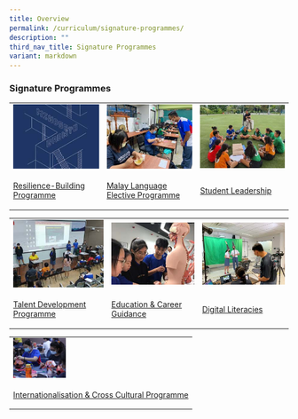 ```yaml
---
title: Overview
permalink: /curriculum/signature-programmes/
description: ""
third_nav_title: Signature Programmes
variant: markdown
---
```

<h3><strong>Signature Programmes</strong></h3><table><tbody><tr><td rowspan="1" colspan="1"><div class="isomer-image-wrapper"><img style="width: 100%" height="auto" width="100%" src="/images/Signature/sig1.jpg"></div></td><td rowspan="1" colspan="1"><div class="isomer-image-wrapper"><img style="width: 100%" height="auto" width="100%" src="/images/Signature/sig2.jpg"></div></td><td rowspan="1" colspan="1"><div class="isomer-image-wrapper"><img style="width: 100%" height="auto" width="100%" src="/images/Signature/sig3.jpg"></div></td></tr><tr><td rowspan="1" colspan="1"><p><a href="/curriculum/signature-programmes/resilience-building-programme/" rel="noopener noreferrer nofollow" target="_blank">Resilience-Building Programme</a></p></td><td rowspan="1" colspan="1"><p><a href="/curriculum/signature-programmes/malay-language-elective-programme/" rel="noopener noreferrer nofollow" target="_blank">Malay Language Elective Programme</a></p></td><td rowspan="1" colspan="1"><p><a href="/curriculum/signature-programmes/student-leadership/" rel="noopener noreferrer nofollow" target="_blank">Student Leadership</a></p></td></tr></tbody></table><table><tbody><tr><td rowspan="1" colspan="1"><div class="isomer-image-wrapper"><img style="width: 100%" height="auto" width="100%" src="/images/Signature/sig4.jpg"></div></td><td rowspan="1" colspan="1"><div class="isomer-image-wrapper"><img style="width: 100%" height="auto" width="100%" src="/images/Signature/sig5.jpg"></div></td><td rowspan="1" colspan="1"><div class="isomer-image-wrapper"><img style="width: 100%" height="auto" width="100%" src="/images/Signature/sig6.jpg"></div></td></tr><tr><td rowspan="1" colspan="1"><p><a href="/curriculum/signature-programmes/talent-development-programme/" rel="noopener noreferrer nofollow" target="_blank">Talent Development Programme</a></p></td><td rowspan="1" colspan="1"><p><a href="/curriculum/signature-programmes/education-and-career-guidance/" rel="noopener noreferrer nofollow" target="_blank">Education &amp; Career Guidance</a></p></td><td rowspan="1" colspan="1"><p><a href="/curriculum/signature-programmes/digital-literacies/" rel="noopener noreferrer nofollow" target="_blank">Digital Literacies</a></p></td></tr></tbody></table><table><tbody><tr><td rowspan="1" colspan="1"><div class="isomer-image-wrapper"><img style="width:30%" height="auto" width="100%" src="/images/Signature/sig7.jpg"></div></td></tr><tr><td rowspan="1" colspan="1"><p><a href="/curriculum/signature-programmes/internationalisation-and-cross-cultural-programme/" rel="noopener noreferrer nofollow" target="_blank">Internationalisation &amp; Cross Cultural Programme</a></p></td></tr></tbody></table><p></p>